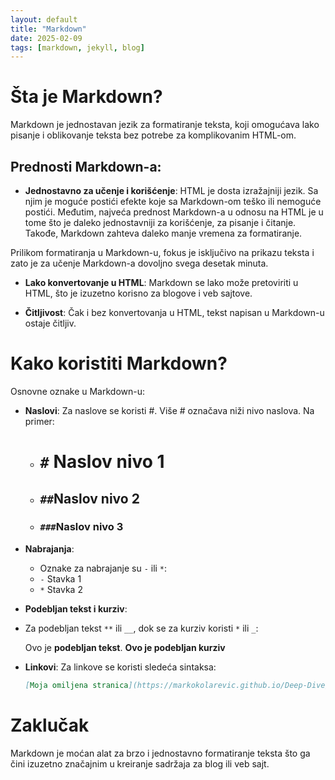 ```yaml
---
layout: default
title: "Markdown"
date: 2025-02-09
tags: [markdown, jekyll, blog]
---
```


# Šta je Markdown?

Markdown je jednostavan jezik za formatiranje teksta, koji omogućava lako pisanje i oblikovanje teksta bez potrebe za komplikovanim HTML-om.

## Prednosti Markdown-a:
- **Jednostavno za učenje i korišćenje**: HTML je dosta izražajniji jezik. Sa njim je moguće postići efekte koje sa Markdown-om teško ili nemoguće postići. Međutim, najveća prednost Markdown-a u odnosu na HTML je u tome što je daleko jednostavniji za korišćenje, za pisanje i čitanje. Takođe, Markdown zahteva daleko manje vremena za formatiranje.

Prilikom formatiranja u Markdown-u, fokus je isključivo na prikazu teksta i zato je za učenje Markdown-a dovoljno svega desetak minuta.

- **Lako konvertovanje u HTML**: Markdown se lako može pretoviriti u HTML, što je izuzetno korisno za blogove i veb sajtove.

- **Čitljivost**: Čak i bez konvertovanja u HTML, tekst napisan u Markdown-u ostaje čitljiv.



# Kako koristiti Markdown?

Osnovne oznake u Markdown-u:

- **Naslovi**: Za naslove se koristi #. Više #  označava niži nivo naslova. Na primer:
	- # `#` Naslov nivo 1
	- ## `##`Naslov nivo 2
	- ### `###`Naslov nivo 3

- **Nabrajanja**:
	- Oznake za nabrajanje su `-` ili `*`:
	- `-` Stavka 1
	- `*` Stavka 2

- **Podebljan tekst i kurziv**: 
- Za podebljan tekst `**` ili `__`, dok se za kurziv koristi `*` ili `_`:
	
	Ovo je **podebljan tekst**.
	__Ovo je podebljan kurziv__
	
- **Linkovi**: Za linkove se koristi sledeća sintaksa:
	```markdown
	[Moja omiljena stranica](https://markokolarevic.github.io/Deep-Dive/)

# Zaklučak

Markdown je moćan alat za brzo i jednostavno formatiranje teksta što ga čini izuzetno značajnim u kreiranje sadržaja za blog ili veb sajt.
